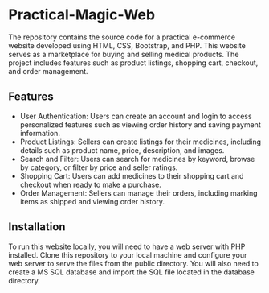# Practical-Magic-Web
The repository contains the source code for a practical e-commerce website developed using HTML, CSS, Bootstrap, and PHP. This website serves as a marketplace for buying and selling medical products. The project includes features such as product listings, shopping cart, checkout, and order management.

## Features
- User Authentication: Users can create an account and login to access personalized features such as viewing order history and saving payment information.
- Product Listings: Sellers can create listings for their medicines, including details such as product name, price, description, and images.
- Search and Filter: Users can search for medicines by keyword, browse by category, or filter by price and seller ratings.
- Shopping Cart: Users can add medicines to their shopping cart and checkout when ready to make a purchase.
- Order Management: Sellers can manage their orders, including marking items as shipped and viewing order history.

## Installation
To run this website locally, you will need to have a web server with PHP installed. Clone this repository to your local machine and configure your web server to serve the files from the public directory. You will also need to create a MS SQL database and import the SQL file located in the database directory.
